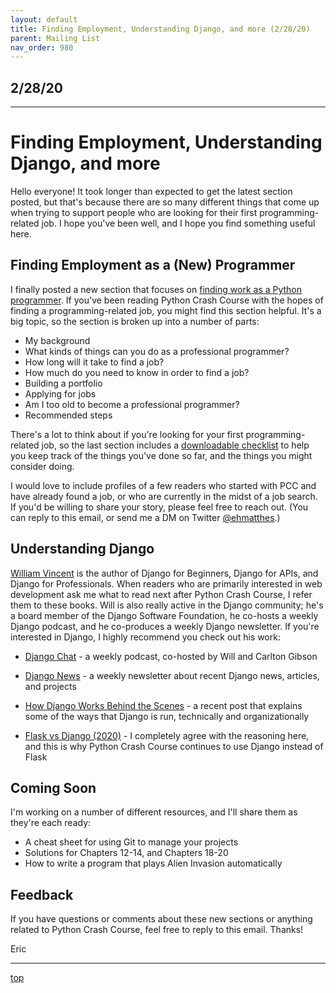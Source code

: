 ```yaml
---
layout: default
title: Finding Employment, Understanding Django, and more (2/28/20)
parent: Mailing List
nav_order: 980
---
```


## 2/28/20

---

# Finding Employment, Understanding Django, and more

Hello everyone! It took longer than expected to get the latest section posted, but that's because there are so many different things that come up when trying to support people who are looking for their first programming-related job. I hope you've been well, and I hope you find something useful here.

## Finding Employment as a (New) Programmer

I finally posted a new section that focuses on [finding work as a Python programmer](../../finding_employment/). If you've been reading Python Crash Course with the hopes of finding a programming-related job, you might find this section helpful. It's a big topic, so the section is broken up into a number of parts:

- My background
- What kinds of things can you do as a professional programmer?
- How long will it take to find a job?
- How much do you need to know in order to find a job?
- Building a portfolio
- Applying for jobs
- Am I too old to become a professional programmer?
- Recommended steps

There's a lot to think about if you're looking for your first programming-related job, so the last section includes a [downloadable checklist](https://github.com/ehmatthes/pcc_2e/releases/download/1.1/checklist_finding_employment_pcc.pdf) to help you keep track of the things you've done so far, and the things you might consider doing.

I would love to include profiles of a few readers who started with PCC and have already found a job, or who are currently in the midst of a job search. If you'd be willing to share your story, please feel free to reach out. (You can reply to this email, or send me a DM on Twitter [@ehmatthes](https://twitter.com/ehmatthes).)

## Understanding Django

[William Vincent](https://wsvincent.com/about/) is the author of Django for Beginners, Django for APIs, and Django for Professionals. When readers who are primarily interested in web development ask me what to read next after Python Crash Course, I refer them to these books. Will is also really active in the Django community; he's a board member of the Django Software Foundation, he co-hosts a weekly Django podcast, and he co-produces a weekly Django newsletter. If you're interested in Django, I highly recommend you check out his work:

- [Django Chat](https://djangochat.com/) - a weekly podcast, co-hosted by Will and Carlton Gibson
- [Django News](https://django-news.com/) - a weekly newsletter about recent Django news, articles, and projects
- [How Django Works Behind the Scenes](https://wsvincent.com/how-django-works-behind-the-scenes/) - a recent post that explains some of the ways that Django is run, technically and organizationally

- [Flask vs Django (2020)](https://learndjango.com/tutorials/flask-vs-django) - I completely agree with the reasoning here, and this is why Python Crash Course continues to use Django instead of Flask

## Coming Soon

I'm working on a number of different resources, and I'll share them as they're each ready:

- A cheat sheet for using Git to manage your projects
- Solutions for Chapters 12-14, and Chapters 18-20
- How to write a program that plays Alien Invasion automatically

## Feedback

If you have questions or comments about these new sections or anything related to Python Crash Course, feel free to reply to this email. Thanks!

Eric

---

[top](#top)


